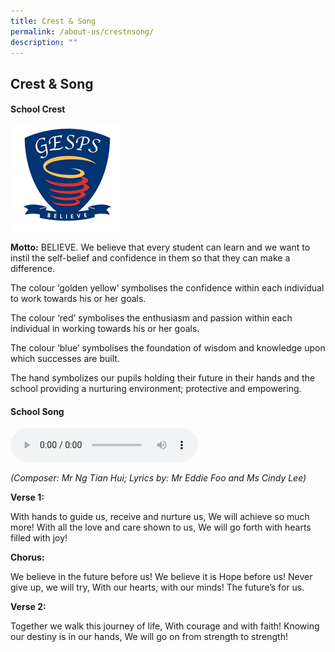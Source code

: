 ```yaml
---
title: Crest & Song
permalink: /about-us/crestnsong/
description: ""
---
```

## Crest & Song

#### School Crest

<img src="/images/school-crest-1.jpg" style="width:35%">

**Motto:** BELIEVE. We believe that every student can learn and we want to instil the self-belief and confidence in them so that they can make a difference.  
  
The colour ‘golden yellow’ symbolises the confidence within each individual to work towards his or her goals.  
  
The colour ‘red’ symbolises the enthusiasm and passion within each individual in working towards his or her goals.  
  
The colour ‘blue’ symbolises the foundation of wisdom and knowledge upon which successes are built.  
  
The hand symbolizes our pupils holding their future in their hands and the school providing a nurturing environment; protective and empowering.

#### School Song

<audio controls><source src="https://file.go.gov.sg/school-song.avi"></audio>


_(Composer: Mr Ng Tian Hui; Lyrics by: Mr Eddie Foo and Ms Cindy Lee)_

**Verse 1:**  
  
With hands to guide us, receive and nurture us, We will achieve so much more! With all the love and care shown to us, We will go forth with hearts filled with joy!  

**Chorus:**

We believe in the future before us! We believe it is Hope before us! Never give up, we will try, With our hearts, with our minds! The future’s for us.  

**Verse 2:**

Together we walk this journey of life, With courage and with faith! Knowing our destiny is in our hands, We will go on from strength to strength!